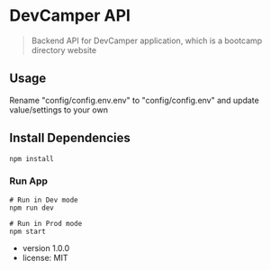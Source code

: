 # DevCamper API

> Backend API for DevCamper application, which is a bootcamp directory website

## Usage

Rename "config/config.env.env" to "config/config.env" and update value/settings to your own

## Install Dependencies

```
npm install
```

### Run App

```
# Run in Dev mode
npm run dev

# Run in Prod mode
npm start
```

- version 1.0.0
- license: MIT
